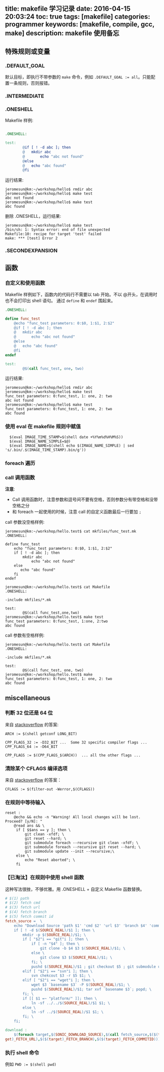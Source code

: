 title: makefile 学习记录
date: 2016-04-15 20:03:24
toc: true
tags: [makefile]
categories: programmer
keywords: [makefile, compile, gcc, make]
description: makefile 使用备忘
---

## 特殊规则或变量

### .DEFAULT_GOAL

默认目标，即执行不带参数的 `make` 命令，例如 `.DEFAULT_GOAL := all`。只能配置一条规则，否则报错。

### .INTERMEDIATE

### .ONESHELL

Makefile 样例:

```Makefile

.ONESHELL:

test:
        @if [ ! -d abc ]; then
        @   mkdir abc
        @       echo "abc not found"
        @else
        @   echo "abc found"
        @fi
```

运行结果:

```
jeromesun@km:~/workshop/hello$ rmdir abc
jeromesun@km:~/workshop/hello$ make test
abc not found
jeromesun@km:~/workshop/hello$ make test 
abc found
```

删除 .ONESHELL，运行结果:

```
jeromesun@km:~/workshop/hello$ make test 
/bin/sh: 1: Syntax error: end of file unexpected
Makefile:10: recipe for target 'test' failed
make: *** [test] Error 2
```

### .SECONDEXPANSION

## 函数

### 自定义和使用函数

Makefile 样例如下，函数内的代码行不需要以 tab 开始。不以 @开头，在调用时也不会打印出 shell 语句。
通过 `define` 和 `endef` 围起来。

```makefile
.ONESHELL:

define func_test
    @echo "func_test parameters: 0:$0, 1:$1, 2:$2"
    @if [ ! -d abc ]; then
    @   mkdir abc
    @       echo "abc not found"
    @else
    @   echo "abc found"
    @fi
endef

test:
        @$(call func_test, one, two)
```

运行结果:

```
jeromesun@km:~/workshop/hello$ rmdir abc    
jeromesun@km:~/workshop/hello$ make test 
func_test parameters: 0:func_test, 1: one, 2: two
abc not found
jeromesun@km:~/workshop/hello$ make test 
func_test parameters: 0:func_test, 1: one, 2: two
abc found
```

### 使用 eval 在 makefile 规则中赋值

```
  $(eval IMAGE_TIME_STAMP=$(shell date +%Y%m%d%H%M%S))
  $(eval IMAGE_NAME_SIMPLE=$@)
  $(eval IMAGE_NAME=$(shell echo $(IMAGE_NAME_SIMPLE) | sed 's/.bin/.$(IMAGE_TIME_STAMP).bin/g'))
```

### foreach 遍历

### call 调用函数

**注意**: 

* Call 调用函数时，注意参数和逗号间不要有空格，否则参数分有带空格和没带空格之分
* 和 foreach 一起使用的时候，注意 call 的自定义函数最后一行要加 `;`

call 参数没空格样例:

```
jeromesun@km:~/workshop/hello.test$ cat mkfiles/func_test.mk 
.ONESHELL:

define func_test
    echo "func_test parameters: 0:$0, 1:$1, 2:$2"
    if [ ! -d abc ]; then
        mkdir abc
            echo "abc not found"
    else
       echo "abc found"
    fi
endef

jeromesun@km:~/workshop/hello.test$ cat Makefile 
.ONESHELL:

-include mkfiles/*.mk

test:
        @$(call func_test,one,two)
jeromesun@km:~/workshop/hello.test$ make test 
func_test parameters: 0:func_test, 1:one, 2:two
abc found
```

call 参数有空格样例:

```
jeromesun@km:~/workshop/hello.test$ cat Makefile 
.ONESHELL:

-include mkfiles/*.mk

test:
        @$(call func_test, one, two)
jeromesun@km:~/workshop/hello.test$ make 
func_test parameters: 0:func_test, 1: one, 2: two
abc found
```

## miscellaneous

### 判断 32 位还是 64 位

来自 [stackoverflow](http://stackoverflow.com/questions/4096173/how-do-i-create-a-single-makefile-for-both-32-and-64-bit) 的答案:

```
ARCH := $(shell getconf LONG_BIT)

CPP_FLAGS_32 := -D32_BIT ...  Some 32 specific compiler flags ...
CPP_FLAGS_64 := -D64_BIT

CPP_FLAGS := $(CPP_FLAGS_$(ARCH))  ... all the other flags ...
```

### 清除某个 CFLAGS 编译选项

来自 [stackoverflow](http://stackoverflow.com/questions/17316426/make-override-a-flag) 的答案：

```
CFLAGS := $(filter-out -Werror,$(CFLAGS))
```


### 在规则中等待输入

```
reset :
    @echo && echo -n "Warning! All local changes will be lost. Proceed? [y/N]: "
    @read ans && \
     if [ $$ans == y ]; then \
         git clean -xfdf; \
         git reset --hard; \
         git submodule foreach --recursive git clean -xfdf; \
         git submodule foreach --recursive git reset --hard; \
         git submodule update --init --recursive;\
     else \
         echo "Reset aborted"; \
     fi
```

### 【已淘汰】在规则中使用 shell 函数

这种写法很挫，不够优雅。用 .ONESHELL + 自定义 Makefile 函数替换。

```makefile
# $(1) path
# $(2) fetch cmd
# $(3) fetch url
# $(4) fetch branch
# $(5) fetch commit id
fetch_source =  \
    echo "Download Source 'path $1' 'cmd $2' 'url $3' 'branch $4' 'commit id $5'"; \
    if [ ! -d $(SOURCE_REAL)/$1 ]; then \
        mkdir -p $(SOURCE_REAL)/$1; \
        if [ "$2"i == "git"i ]; then \
            if [ -n "$4" ]; then \
                git clone -b $4 $3 $(SOURCE_REAL)/$1; \
            else \
                git clone $3 $(SOURCE_REAL)/$1; \
            fi; \
            pushd $(SOURCE_REAL)/$1 ; git checkout $5 ; git submodule update --init --recursive; popd; \
        elif [ "$2"i == "svn"i ]; then \
            svn chekcout $3 -r $5 $1; \
        elif [ "$2"i == "wget"i ]; then \
            wget $3 `basename $3` -P $(SOURCE_REAL)/$1; \
            pushd $(SOURCE_REAL)/$1; tar xvf `basename $3`; popd; \
        fi; \
        if [[ $1 =~ "platform/" ]]; then \
            ln -sf ../../$(SOURCE_REAL)/$1 $1; \
        else \
            ln -sf ../$(SOURCE_REAL)/$1 $1; \
        fi; \
    fi;

download :
    $(foreach target,$(SONIC_DOWNLOAD_SOURCE),$(call fetch_source,$($(target)_SRC_PATH),$($(target)_FETCH_CMD),$($(tar
get)_FETCH_URL),$($(target)_FETCH_BRANCH),$($(target)_FETCH_COMMITID)))
```

### 执行 shell 命令

例如 `PWD := $(shell pwd)`
